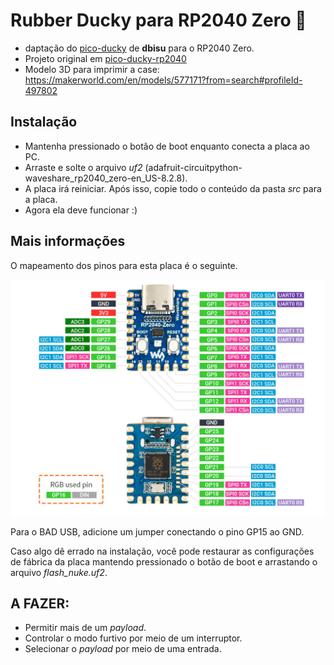 # Rubber Ducky para RP2040 Zero :duck:

- daptação do [pico-ducky](https://github.com/dbisu/pico-ducky) de **dbisu** para o RP2040 Zero.
- Projeto original em [pico-ducky-rp2040](https://github.com/sufigueroa/pico-ducky-RP2040-Zero)
- Modelo 3D para imprimir a case: https://makerworld.com/en/models/577171?from=search#profileId-497802

## Instalação

- Mantenha pressionado o botão de boot enquanto conecta a placa ao PC.
- Arraste e solte o arquivo *uf2* (adafruit-circuitpython-waveshare_rp2040_zero-en_US-8.2.8).
- A placa irá reiniciar. Após isso, copie todo o conteúdo da pasta *src* para a placa.
- Agora ela deve funcionar :)

## Mais informações

O mapeamento dos pinos para esta placa é o seguinte.

![pinout](pinout.jpg "Pinout")

Para o BAD USB, adicione um jumper conectando o pino GP15 ao GND.

Caso algo dê errado na instalação, você pode restaurar as configurações de fábrica da placa mantendo pressionado o botão de boot e arrastando o arquivo *flash_nuke.uf2*.

## A FAZER:

- Permitir mais de um *payload*.
- Controlar o modo furtivo por meio de um interruptor.
- Selecionar o *payload* por meio de uma entrada.
